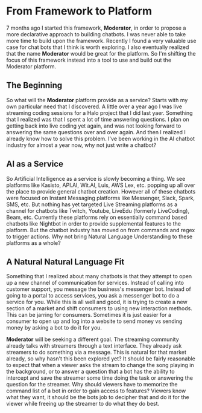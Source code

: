 # From Framework to Platform

7 months ago I started this framework, **Moderator**, in order to propose a more
declarative approach to building chatbots. I was never able to take more time to
build upon the framework. Recently I found a very valuable use case for chat
bots that I think is worth exploring. I also eventually realized that the name
**Moderator** would be great for the platform. So I'm shifting the focus of this
framework instead into a tool to use and build out the Moderator platform.


## The Beginning

So what will the **Moderator** platform provide as a service? Starts with my own
particular need that I discovered. A little over a year ago I was live streaming
coding sessions for a Halo project that I did last yaer. Something that I
realized was that I spent a lot of time answering questions. I plan on getting
back into live coding yet again, and was not looking forward to answering the
same questions over and over again. And then I realized I already know how to
solve this problem. I've been working in the AI chatbot industry for almost a
year now, why not just write a chatbot?


## AI as a Service

So Artificial Intelligence as a service is slowly becoming a thing. We see
platforms like Kasisto, API.AI, Wit.AI, Luis, AWS Lex, etc. popping up all over
the place to provide general chatbot creation. However all of these chatbots
were focused on Instant Messaging platforms like Messenger, Slack, Spark, SMS,
etc. But nothing has yet targeted Live Streaming platforms as a channel for
chatbots like Twitch, Youtube, LiveEdu (formerly LiveCoding), Beam, etc.
Currently these platforms rely on essentially command based chatbots like
Nightbot in order to provide supplemental features to the platform. But the
chatbot industry has moved on from commands and regex to trigger actions. Why
not bring Natural Language Understanding to these platforms as a whole?


## A Natural Natural Language Fit

Something that I realized about many chatbots is that they attempt to open up a
new channel of communication for services. Instead of calling into customer
support, you message the business's messenger bot. Instead of going to a portal
to access services, you ask a messenger bot to do a service for you. While this
is all well and good, it is trying to create a new section of a market and shift
consumers to using new interaction methods. This can be jarring for consumers.
Sometimes it is just easier for a consumer to open up and log into a website to
send money vs sending money by asking a bot to do it for you.

**Moderator** will be seeking a different goal. The streaming community already
talks with streamers through a text interface. They already ask streamers to do
something via a message. This is natural for that market already, so why hasn't
this been explored yet? It should be fairly reasonable to expect that when a
viewer asks the stream to change the song playing in the background, or to
answer a question that a bot has the ability to intercept and save the streamer
some time doing the task or answering the question for the streamer. Why should
viewers have to memorize the command list of a bot in order to gain access to
features? Viewers know what they want, it should be the bots job to decipher
that and do it for the viewer while freeing up the streamer to do what they do
best.
